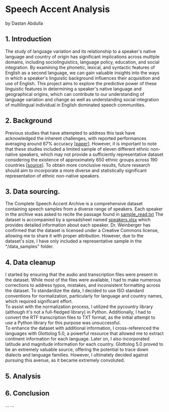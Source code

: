 # Speech Accent Analysis

by Dastan Abdulla

## 1. Introduction
The study of language variation and its relationship to a speaker's native language and country of origin has significant implications across multiple domains, including sociolinguistics, language policy, education, and social integration. By examining the phonetic, lexical, and syntactic features of English as a second language, we can gain valuable insights into the ways in which a speaker's linguistic background influences their acquisition and use of English. This project aims to explore the predictive power of these linguistic features in determining a speaker's native language and geographical origins, which can contribute to our understanding of language variation and change as well as understanding social integration of multilingual individual in English dominated speech communities.

## 2. Background
Previous studies that have attempted to address this task have acknowledged the inherent challenges, with reported performances averaging around 67% accuracy [[paper](https://arxiv.org/pdf/1811.05540)]. However, it is important to note that these studies included a limited sample of eleven different ethnic non-native speakers, which may not provide a sufficiently representative dataset considering the existence of approximately 650 ethnic groups across 190 countries [[source](https://www.washingtonpost.com/news/worldviews/wp/2013/05/16/a-revealing-map-of-the-worlds-most-and-least-ethnically-diverse-countries/)]. To obtain more conclusive results, future research should aim to incorporate a more diverse and statistically significant representation of ethnic non-native speakers.
## 3. Data sourcing.
The Complete Speech Accent Archive is a comprehensive dataset containing speech samples from a diverse range of speakers. Each speaker in the archive was asked to recite the passage found in [sample_read.txt](https://github.com/Data-Science-for-Linguists-2024/Speech-Accent-Analysis/blob/main/data_samples/sample_read.txt)
The dataset is accompanied by a spreadsheet named [speakers.xlsx](https://github.com/Data-Science-for-Linguists-2024/Speech-Accent-Analysis/blob/main/data_samples/speakers.xlsx) which provides detailed information about each speaker.
Dr. Weinberger has confirmed that the dataset is licensed under a Creative Commons license, allowing me to share it with proper attribution. However, due to the dataset's size, I have only included a representative sample in the "/data_samples" folder.
## 4. Data cleanup
I started by ensuring that the audio and transcription files were present in the dataset. While most of the files were available, I had to make numerous corrections to address typos, mistakes, and inconsistent formatting across the dataset. To standardize the data, I decided to use ISO standard conventions for normalization, particularly for language and country names, which required significant effort.  
To assist with the normalization process, I utilized the pycountry library (although it's not a full-fledged library) in Python. Additionally, I had to convert the RTF transcription files to TXT format, as the initial attempt to use a Python library for this purpose was unsuccessful.  
To enhance the dataset with additional information, I cross-referenced the languages with Glottolog 5.0, a powerful resource that allowed me to extract continent information for each language. Later on, I also incorporated latitude and magnitude information for each country. Glottolog 5.0 proved to be an extremely valuable source, offering the potential to trace down dialects and language families. However, I ultimately decided against pursuing this avenue, as it became extremely convoluted.  

## 5. Analysis


## 6. Conclusion
... ...

